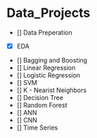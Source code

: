 # Data_Projects

- [] Data Preperation
- [x] EDA
- [] Bagging and Boosting
- [] Linear Regression
- [] Logistic Regression
- [] SVM
- [] K - Nearist Neighbors
- [] Decision Tree
- [] Random Forest
- [] ANN
- [] CNN
- [] Time Series

